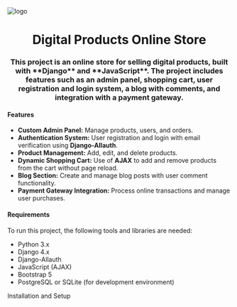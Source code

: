 <img src='./logo1.png' alt='logo'  />
<h1 align='center'>Digital Products Online Store</h1>
<h3 align='center'>This project is an online store for selling digital products, built with **Django** and **JavaScript**. The project includes features such as an admin panel, shopping cart, user registration and login system, a blog with comments, and integration with a payment gateway.</h3>
  
<h4>Features</h4>

- **Custom Admin Panel:** Manage products, users, and orders.
- **Authentication System:** User registration and login with email verification using **Django-Allauth**.
- **Product Management:** Add, edit, and delete products.
- **Dynamic Shopping Cart:** Use of **AJAX** to add and remove products from the cart without page reload.
- **Blog Section:** Create and manage blog posts with user comment functionality.
- **Payment Gateway Integration:** Process online transactions and manage user purchases.

<h4>Requirements</h4>

To run this project, the following tools and libraries are needed:

- Python 3.x
- Django 4.x
- Django-Allauth
- JavaScript (AJAX)
- Bootstrap 5
- PostgreSQL or SQLite (for development environment)


Installation and Setup
